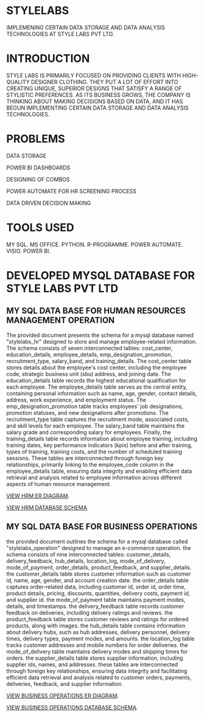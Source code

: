 # STYLELABS
IMPLEMENING CERTAIN DATA STORAGE AND DATA ANALYSIS TECHNOLOGIES AT STYLE LABS PVT LTD.

# INTRODUCTION
STYLE LABS IS PRIMARILY FOCUSED ON PROVIDING CLIENTS WITH HIGH-QUALITY DESIGNER CLOTHING. THEY PUT A LOT OF EFFORT INTO CREATING UNIQUE, SUPERIOR DESIGNS THAT SATISFY A RANGE OF STYLISTIC PREFERENCES. AS ITS BUSINESS GROWS, THE COMPANY IS THINKING ABOUT MAKING DECISIONS BASED ON DATA, AND IT HAS BEGUN IMPLEMENTING CERTAIN DATA STORAGE AND DATA ANALYSIS TECHNOLOGIES.

# PROBLEMS
DATA STORAGE

POWER BI DASHBOARDS

DESIGNING OF COMBOS

POWER AUTOMATE FOR HR SCREENING PROCESS

DATA DRIVEN DECISION MAKING

 # TOOLS USED
 MY SQL.
 MS OFFICE.
 PYTHON.
 R-PROGRAMME.
 POWER AUTOMATE.
 VISIO.
 POWER BI.

# DEVELOPED MYSQL DATABASE FOR STYLE LABS PVT LTD

   ## MY SQL DATA BASE FOR HUMAN RESOURCES MANAGEMENT OPERATION
   
The provided document presents the schema for a mysql database named "stylelabs_hr" designed to store and manage employee-related information. The schema consists of seven interconnected tables: cost_center, education_details, employee_details, emp_designation_promotion, recruitment_type, salary_band, and training_details.
The cost_center table stores details about the employee's cost center, including the employee code, strategic business unit (sbu) address, and joining date. The education_details table records the highest educational qualification for each employee. The employee_details table serves as the central entity, containing personal information such as name, age, gender, contact details, address, work experience, and employment status.
The emp_designation_promotion table tracks employees' job designations, promotion statuses, and new designations after promotions. The recruitment_type table captures the recruitment mode, associated costs, and skill levels for each employee. The salary_band table maintains the salary grade and corresponding salary for employees. Finally, the training_details table records information about employee training, including training dates, key performance indicators (kpis) before and after training, types of training, training costs, and the number of scheduled training sessions.
These tables are interconnected through foreign key relationships, primarily linking to the employee_code column in the employee_details table, ensuring data integrity and enabling efficient data retrieval and analysis related to employee information across different aspects of human resource management.


[VIEW HRM ER DIAGRAM](https://github.com/jaggaraj/STYLELABS/blob/main/mysql%20stylelabs%20hr.png).

[VIEW HRM DATABASE SCHEMA](https://github.com/jaggaraj/STYLELABS/blob/main/mysql%20stylelabs_hr%20%20schema.pdf).

  ## MY SQL DATA BASE FOR BUSINESS OPERATIONS

the provided document outlines the schema for a mysql database called "stylelabs_operation" designed to manage an e-commerce operation. the schema consists of nine interconnected tables: customer_details, delivery_feedback, hub_details, location_log, mode_of_delivery, mode_of_payment, order_details, product_feedback, and supplier_details.
the customer_details table stores customer information such as customer id, name, age, gender, and account creation date. the order_details table captures order-related data, including customer id, order id, order time, product details, pricing, discounts, quantities, delivery costs, payment id, and supplier id. the mode_of_payment table maintains payment modes, details, and timestamps.
the delivery_feedback table records customer feedback on deliveries, including delivery ratings and reviews. the product_feedback table stores customer reviews and ratings for ordered products, along with images. the hub_details table contains information about delivery hubs, such as hub addresses, delivery personnel, delivery times, delivery types, payment modes, and amounts.
the location_log table tracks customer addresses and mobile numbers for order deliveries. the mode_of_delivery table maintains delivery modes and shipping times for orders. the supplier_details table stores supplier information, including supplier ids, names, and addresses.
these tables are interconnected through foreign key relationships, ensuring data integrity and facilitating efficient data retrieval and analysis related to customer orders, payments, deliveries, feedback, and supplier information.


[VIEW BUSINESS OPERATIONS ER DIAGRAM](https://github.com/jaggaraj/STYLELABS/blob/main/mysql%20stylelabs%20operations.png).

[VIEW BUSINESS OPERATIONS DATABASE SCHEMA](https://github.com/jaggaraj/STYLELABS/blob/main/mysql%20stylelabs_operation%20schema.pdf).
